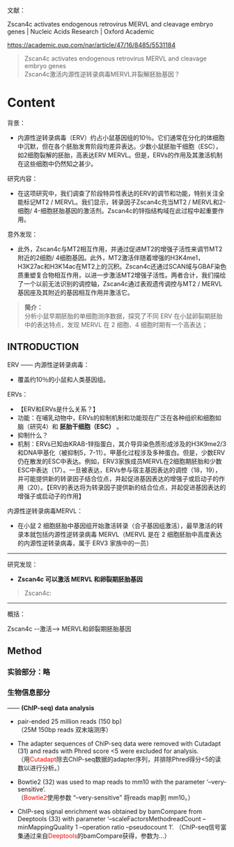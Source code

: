 文献：


Zscan4c activates endogenous retrovirus MERVL and cleavage embryo genes | Nucleic Acids Research | Oxford Academic

https://academic.oup.com/nar/article/47/16/8485/5531184

> Zscan4c activates endogenous retrovirus MERVL and cleavage embryo genes  
> Zscan4c激活内源性逆转录病毒MERVL并裂解胚胎基因？

# Content

背景：
- 内源性逆转录病毒（ERV）约占小鼠基因组的10％。它们通常在分化的体细胞中沉默，但在各个胚胎发育阶段均差异表达。少数小鼠胚胎干细胞（ESC），如2细胞裂解的胚胎，高表达ERV MERVL。但是，ERVs的作用及其激活机制在这些细胞中仍然知之甚少。

研究内容：
- 在这项研究中，我们调查了阶段特异性表达的ERV的调节和功能，特别关注全能标记MT2 / MERVL。我们显示，转录因子Zscan4c充当MT2 / MERVL和2-细胞/ 4-细胞胚胎基因的激活剂。Zscan4c的锌指结构域在此过程中起重要作用。

意外发现：
- 此外，Zscan4c与MT2相互作用，并通过促进MT2的增强子活性来调节MT2附近的2细胞/ 4细胞基因。此外，MT2激活伴随着增强的H3K4me1，H3K27ac和H3K14ac在MT2上的沉积。Zscan4c还通过SCAN域与GBAF染色质重塑复合物相互作用，以进一步激活MT2增强子活性。两者合计，我们描绘了一个以前无法识别的调控轴，Zscan4c通过表观遗传调控与MT2 / MERVL基因座及其附近的基因相互作用并激活它。

> **简介：**  
> 分析小鼠早期胚胎的单细胞测序数据，探究了不同 ERV 在小鼠卵裂期胚胎中的表达特点，发现 MERVL 在 2 细胞、4 细胞时期有一个高表达；

## INTRODUCTION

ERV —— 内源性逆转录病毒：  
- 覆盖约10％的小鼠和人类基因组。 

ERVs：
- 【ERV和ERVs是什么关系？】
- 功能：在哺乳动物中，ERVs的抑制机制和功能现在广泛在各种组织和细胞如脑（研究4）和 **胚胎干细胞（ESC）** 。
- 抑制什么？
- 机制：ERVs已知由KRAB-锌指蛋白，其介导异染色质形成涉及的H3K9me2/3和DNA甲基化（被抑制5，7-11）。甲基化过程涉及多种蛋白。但是，少数ERV仍在散发的ESC中表达。例如，ERV3家族成员MERVL在2细胞期胚胎和少数ESC中表达（17）。一旦被表达，ERVs参与宿主基因表达的调控（18，19），并可能提供新的转录因子结合位点，并起促进基因表达的增强子或启动子的作用（20）。【ERV的表达将为转录因子提供新的结合位点，并起促进基因表达的增强子或启动子的作用】

内源性逆转录病毒MERVL：
- 在小鼠 2 细胞胚胎中基因组开始激活转录（合子基因组激活），最早激活的转录本就包括内源性逆转录病毒 MERVL（MERVL 是在 2 细胞胚胎中高度表达的内源性逆转录病毒，属于 ERV3 家族中的一员）

---
研究发现：
- **Zscan4c 可以激活 MERVL 和卵裂期胚胎基因**

> Zscan4c: 

---
概括：

Zscan4c --激活--> MERVL和卵裂期胚胎基因

## Method

### 实验部分：略

### 生物信息部分

—— **(ChIP-seq) data analysis**

- pair-ended 25 million reads (150 bp)  
（25M 150bp reads 双末端测序）

- The adapter sequences of ChIP-seq data were removed with
Cutadapt (31) and reads with Phred score <5 were excluded
for analysis.  
（用<font color='red'>Cutadapt</font>除去ChIP-seq数据的adapter序列，并排除Phred得分<5的读数以进行分析。）

- Bowtie2 (32) was used to map reads to mm10 with the parameter ‘–very-sensitive’.  
（<font color='red'>Bowtie2</font>使用参数 “–very-sensitive” 将reads map到 mm10。）

- ChIP-seq signal enrichment was obtained by bamCompare from Deeptools (33) with parameter ‘–scaleFactorsMethodreadCount –minMappingQuality 1 –operation ratio –pseudocount 1’.
（ChIP-seq信号富集通过来自<font color='red'>Deeptools</font>的bamCompare获得，参数为...）


